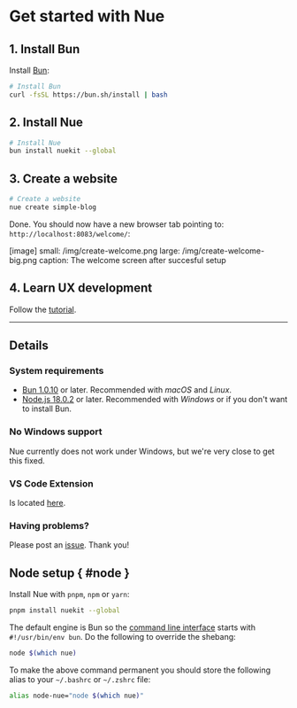 
# Get started with Nue



## 1. Install Bun
Install [Bun](//bun.sh):

```sh
# Install Bun
curl -fsSL https://bun.sh/install | bash
```

## 2. Install Nue

```sh
# Install Nue
bun install nuekit --global
```

## 3. Create a website

```sh
# Create a website
nue create simple-blog
```

Done. You should now have a new browser tab pointing  to: `http://localhost:8083/welcome/`:

[image]
  small: /img/create-welcome.png
  large: /img/create-welcome-big.png
  caption: The welcome screen after succesful setup


## 4. Learn UX development
Follow the [tutorial](tutorial.html).

- - -

## Details

### System requirements

- [Bun 1.0.10](//bun.sh/) or later. Recommended with *macOS* and *Linux*.
- [Node.js 18.0.2](//nodejs.org/) or later. Recommended with *Windows* or if you don't want to install Bun.


### No Windows support
Nue currently does not work under Windows, but we're very close to get this fixed.


### VS Code Extension
Is located [here](//marketplace.visualstudio.com/items?itemName=yaoyuanzhang.nue).


### Having problems?
Please post an [issue](//github.com/nuejs/nue/issues). Thank you!


## Node setup { #node }
Install Nue with `pnpm`, `npm` or `yarn`:

```sh
pnpm install nuekit --global
```

The default engine is Bun so the [command line interface](command-line-interface.html) starts with `#!/usr/bin/env bun`. Do the following to override the shebang:

```sh
node $(which nue)
```

To make the above command permanent you should store the following alias to your `~/.bashrc` or `~/.zshrc` file:

```sh
alias node-nue="node $(which nue)"
```




